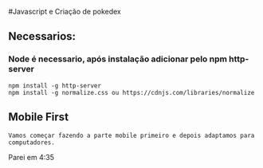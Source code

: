 #Javascript e Criação de pokedex

## Necessarios:

### Node é necessario, após instalação adicionar pelo npm http-server
    npm install -g http-server
    npm install -g normalize.css ou https://cdnjs.com/libraries/normalize

## Mobile First
    Vamos começar fazendo a parte mobile primeiro e depois adaptamos para computadores.

Parei em 4:35